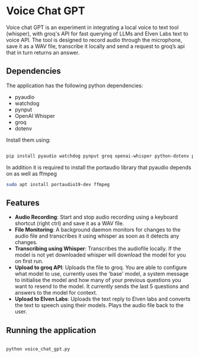 # Voice Chat GPT

Voice chat GPT is an experiment in integrating a local voice to text tool
(whisper), with groq's API for fast querying of LLMs and Elven Labs text to
voice API. The tool is designed to record audio through the microphone, save
it as a WAV file, transcribe it locally and send a request to groq’s api that
in turn returns an answer.

## Dependencies

The application has the following python dependencies:

- pyaudio
- watchdog
- pynput
- OpenAI Whisper
- groq
- dotenv

Install them using:

```bash

pip install pyaudio watchdog pynput groq openai-whisper python-dotenv pygame

```

In addition it is required to install the portaudio library that pyaudio depends on as well as ffmpeg

```bash
sudo apt install portaudio19-dev ffmpeg
```

## Features

- **Audio Recording**: Start and stop audio recording using a keyboard shortcut
  (right ctrl) and save it as a WAV file.
- **File Monitoring**: A background daemon monitors for changes to the audio
  file and transcribes it using whisper as soon as it detects any changes.
- **Transcribing using Whisper**: Transcribes the audiofile locally. If the
  model is not yet downloaded whisper
  will download the model for you on first run.
- **Upload to groq API**: Uploads the file to groq. You are able to configure
  what model to use, currently uses the 'base' model, a system message to
  initialise the model and how many of your previous questions you want to
  resend to the model.
  It currently sends the last 5 questions and answers to the model for context.
- **Upload to Elven Labs**: Uploads the text reply to Elven labs and converts
  the text to speech using their models. Plays the audio file back to the user.

## Running the application

```bash

python voice_chat_gpt.py

```
